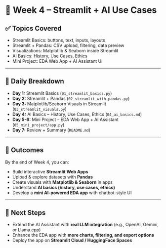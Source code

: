 # 📅 Week 4 – Streamlit + AI Use Cases

## ✅ Topics Covered
- Streamlit Basics: buttons, text, inputs, layouts
- Streamlit + Pandas: CSV upload, filtering, data preview
- Visualizations: Matplotlib & Seaborn inside Streamlit
- AI Basics: History, Use Cases, Ethics
- Mini Project: EDA Web App + AI Assistant UI

---

## 📘 Daily Breakdown
- **Day 1:** Streamlit Basics (`01_streamlit_basics.py`)
- **Day 2:** Streamlit + Pandas (`02_streamlit_with_pandas.py`)
- **Day 3:** Matplotlib/Seaborn Visuals in Streamlit (`03_streamlit_visuals.py`)
- **Day 4:** AI Basics – History, Use Cases, Ethics (`04_ai_basics.md`)
- **Day 5-6:** Mini Project – EDA Web App + AI Assistant (`05_mini_project/app.py`)
- **Day 7:** Review + Summary (`README.md`)

---

## 🎯 Outcomes
By the end of Week 4, you can:
- Build interactive **Streamlit Web Apps**
- Upload & explore datasets with **Pandas**
- Create visuals with **Matplotlib & Seaborn** in apps
- Understand **AI basics (history, use cases, ethics)**
- Develop a **mini AI-powered EDA app** with chatbot-style UI

---

## 🚀 Next Steps
- Extend the AI Assistant with **real LLM integration** (e.g., OpenAI, Gemini, or Llama.cpp)
- Enhance the EDA app with **more charts, filtering, and export options**
- Deploy the app on **Streamlit Cloud / HuggingFace Spaces**
